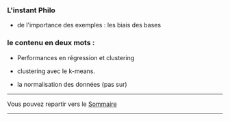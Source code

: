 ### L'instant Philo

- de l'importance des exemples : les biais des bases

### le contenu en deux mots :

- Performances en régression et clustering
- clustering avec le k-means.

- la normalisation des données (pas sur)

___

Vous pouvez repartir vers le [Sommaire](99_sommaire.md)
___
